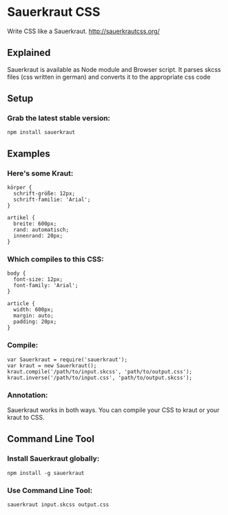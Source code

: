 Sauerkraut CSS
==============
Write CSS like a Sauerkraut.
<a href="http://sauerkrautcss.org/">http://sauerkrautcss.org/</a>

Explained
---------
Sauerkraut is available as Node module and Browser script.
It parses skcss files (css written in german) and converts it to the appropriate css code


Setup
------
### Grab the latest stable version:

    npm install sauerkraut

Examples
--------

### Here's some Kraut:

    körper {
      schrift-größe: 12px;
      schrift-familie: 'Arial';
    }

    artikel {
      breite: 600px;
      rand: automatisch;
      innenrand: 20px;
    }

### Which compiles to this CSS:

    body {
      font-size: 12px;
      font-family: 'Arial';
    }

    article {
      width: 600px;
      margin: auto;
      padding: 20px;
    }

### Compile:
    var Sauerkraut = require('sauerkraut');
    var kraut = new Sauerkraut();
    kraut.compile('/path/to/input.skcss', 'path/to/output.css');
    kraut.inverse('/path/to/input.css', 'path/to/output.skcss');

### Annotation:
  Sauerkraut works in both ways.
  You can compile your CSS to kraut or your kraut to CSS.


Command Line Tool
-----------------

### Install Sauerkraut globally:
    npm install -g sauerkraut

### Use Command Line Tool:
    sauerkraut input.skcss output.css